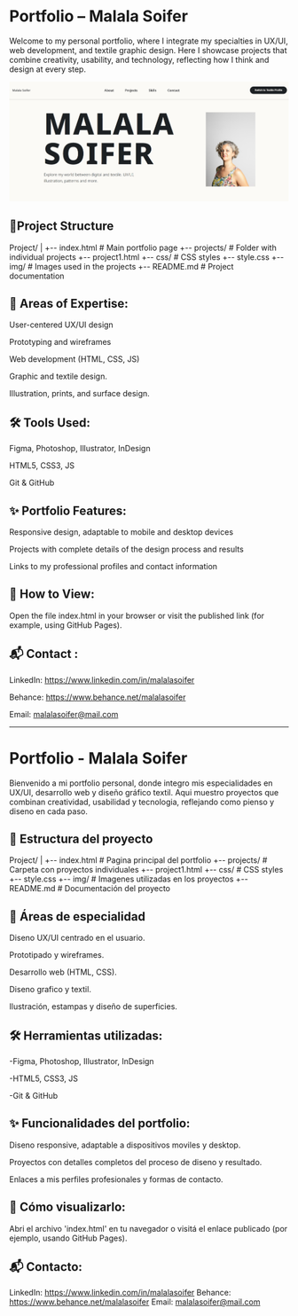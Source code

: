 # Portfolio – Malala Soifer

Welcome to my personal portfolio, where I integrate my specialties in UX/UI, web development, and textile graphic design.
Here I showcase projects that combine creativity, usability, and technology, reflecting how I think and design at every step.

![preview image of website](/images/Screenshot%20Portfolio.jpg)

## 📁Project Structure   

Project/
|
+-- index.html         # Main portfolio page
+-- projects/          # Folder with individual projects
    +-- project1.html
+-- css/               # CSS styles
    +-- style.css
+-- img/               # Images used in the projects
+-- README.md          # Project documentation

## 🧩 Areas of Expertise:

User-centered UX/UI design

Prototyping and wireframes

Web development (HTML, CSS, JS)

Graphic and textile design.

Illustration, prints, and surface design.

## 🛠️ Tools Used:

Figma, Photoshop, Illustrator, InDesign

HTML5, CSS3, JS

Git & GitHub

## ✨ Portfolio Features: 

Responsive design, adaptable to mobile and desktop devices

Projects with complete details of the design process and results

Links to my professional profiles and contact information

## 🚀 How to View:

Open the file index.html in your browser or visit the published link (for example, using GitHub Pages).

## 📬 Contact :

LinkedIn: https://www.linkedin.com/in/malalasoifer

Behance: https://www.behance.net/malalasoifer

Email: malalasoifer@mail.com
_____________________________________________________________________________________________________________

# Portfolio - Malala Soifer


Bienvenido a mi portfolio personal, donde integro mis especialidades en UX/UI, desarrollo web y diseño
gráfico textil. Aqui muestro proyectos que combinan creatividad, usabilidad y tecnologia, reflejando como pienso y diseno
en cada paso.


## 📁 Estructura del proyecto

Project/
|
+-- index.html         # Pagina principal del portfolio
+-- projects/          # Carpeta con proyectos individuales
    +-- project1.html
+-- css/               # CSS styles
    +-- style.css
+-- img/               # Imagenes utilizadas en los proyectos
+-- README.md          # Documentación del proyecto

## 🧩 Áreas de especialidad

 Diseno UX/UI centrado en el usuario.

 Prototipado y wireframes.

 Desarrollo web (HTML, CSS).

 Diseno grafico y textil.

 Ilustración, estampas y diseño de superficies.

## 🛠️ Herramientas utilizadas:

 -Figma, Photoshop, Illustrator, InDesign

 -HTML5, CSS3, JS

 -Git & GitHub

## ✨ Funcionalidades del portfolio:

 Diseno responsive, adaptable a dispositivos moviles y desktop.

 Proyectos con detalles completos del proceso de diseno y resultado.

 Enlaces a mis perfiles profesionales y formas de contacto.

## 🚀 Cómo visualizarlo:

Abri el archivo 'index.html' en tu navegador o visitá el enlace publicado (por ejemplo, usando GitHub Pages).

## 📬 Contacto:

 LinkedIn: https://www.linkedin.com/in/malalasoifer
 Behance: https://www.behance.net/malalasoifer
 Email: malalasoifer@mail.com

